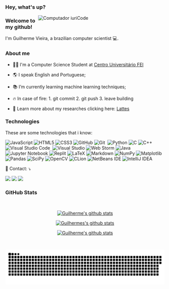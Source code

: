 ### Hey, what's up? 

<img src="https://raw.githubusercontent.com/MicaelliMedeiros/micaellimedeiros/master/image/computer-illustration.png" min-width="400px" max-width="400px" width="400px" align="right" alt="Computador iuriCode">

### Welcome to my github!
<p>
  I'm Guilherme Vieira, a brazilian computer scientist 💻.
</p>

### About me

- 👨‍🎓 I'm a Computer Science Student at [Centro Universitário FEI](https://portal.fei.edu.br/)

- 🌎 I speak English and Portuguese; 

- 📚 I’m currently learning machine learning techniques; 

- 🔥 In case of fire: 1. git commit 2. git push 3. leave building 

- 🔬 Learn more about my researches clicking here: [Lattes](http://lattes.cnpq.br/1068463278563669)

### Technologies

These are some technologies that i know:

![JavaScript](https://img.shields.io/badge/JavaScript-323330?style=for-the-badge&logo=javascript&logoColor=F7DF1E)
![HTML5](https://img.shields.io/badge/HTML5-E34F26?style=for-the-badge&logo=html5&logoColor=white)
![CSS3](https://img.shields.io/badge/CSS3-1572B6?style=for-the-badge&logo=css3&logoColor=white)
![GitHub](https://img.shields.io/badge/GitHub-100000?style=for-the-badge&logo=github&logoColor=white)
![Git](https://img.shields.io/badge/Git-F05032?style=for-the-badge&logo=git&logoColor=white)&nbsp;
![Python](https://img.shields.io/badge/Python-3776AB?style=for-the-badge&logo=python&logoColor=white)
![C](https://img.shields.io/badge/C-00599C?style=for-the-badge&logo=c&logoColor=white)
![C++](https://img.shields.io/badge/C%2B%2B-00599C?style=for-the-badge&logo=c%2B%2B&logoColor=white)
![Visual Studio Code](https://img.shields.io/badge/Visual_Studio_Code-0078D4?style=for-the-badge&logo=visual%20studio%20code&logoColor=white)&nbsp;
![Visual Studio](https://img.shields.io/badge/Visual_Studio-5C2D91?style=for-the-badge&logo=visual%20studio&logoColor=white)
![Web Storm](https://img.shields.io/badge/WebStorm-000000?style=for-the-badge&logo=WebStorm&logoColor=white)
![Java](https://img.shields.io/badge/Java-ED8B00?style=for-the-badge&logo=java&logoColor=white)
![Jupyter Notebook](https://img.shields.io/badge/jupyter-%23FA0F00.svg?style=for-the-badge&logo=jupyter&logoColor=white)
![Replit](https://img.shields.io/badge/Replit-DD1200?style=for-the-badge&logo=Replit&logoColor=white)
![LaTeX](https://img.shields.io/badge/latex-%23008080.svg?style=for-the-badge&logo=latex&logoColor=white)
![Markdown](https://img.shields.io/badge/markdown-%23000000.svg?style=for-the-badge&logo=markdown&logoColor=white)
![NumPy](https://img.shields.io/badge/numpy-%23013243.svg?style=for-the-badge&logo=numpy&logoColor=white)
![Matplotlib](https://img.shields.io/badge/Matplotlib-%23ffffff.svg?style=for-the-badge&logo=Matplotlib&logoColor=black)
![Pandas](https://img.shields.io/badge/pandas-%23150458.svg?style=for-the-badge&logo=pandas&logoColor=white)
![SciPy](https://img.shields.io/badge/SciPy-%230C55A5.svg?style=for-the-badge&logo=scipy&logoColor=%white)
![OpenCV](https://img.shields.io/badge/opencv-%23white.svg?style=for-the-badge&logo=opencv&logoColor=white)
![CLion](https://img.shields.io/badge/CLion-black?style=for-the-badge&logo=clion&logoColor=white)
![NetBeans IDE](https://img.shields.io/badge/NetBeansIDE-1B6AC6.svg?style=for-the-badge&logo=apache-netbeans-ide&logoColor=white)
![IntelliJ IDEA](https://img.shields.io/badge/IntelliJIDEA-000000.svg?style=for-the-badge&logo=intellij-idea&logoColor=white)

<p align="left">
  💌 Contact: ⤵️
</p>

<p align="left">
  <a href="https://www.linkedin.com/in/guilhermevieirasilvagoncalves/"><img src="https://img.shields.io/badge/-Guilherme%20Vieira-0077B5?style=flat&logo=Linkedin&logoColor=white"/></a>
  <a href="mailto:guilhermevieirasilvag@gmail.com"><img src="https://img.shields.io/badge/-guilhermevieirasilvag@gmail.com-D14836?style=flat&logo=Gmail&logoColor=white"/></a>
  <a href="https://instagram.com/lliewp"><img src="https://img.shields.io/badge/-@lliewp_-E4405F?style=flat&logo=Instagram&logoColor=white"/></a>
</p>


### GitHub Stats
<br/>


<center>
    <tr>
      <td>
        <p align="center"><a href="#"><img width="400px" src="https://github-readme-stats.vercel.app/api?username=guilhermevieirasilvagoncalves&show_icons=true&count_private=true&hide_border=true&&exclude_repo=DatabaseAnalysisProject,probability-and-statistics-database-analysis,FacialRecognitionProject,ClassroomProject&include_all_commits=true&theme=nightowl" alt="Guilherme's github stats"/>
          </a></p>
       <p align="center"><a href="#"><img width="400px" src="https://github-readme-streak-stats.herokuapp.com/?user=guilhermevieirasilvagoncalves&hide_border=true&theme=nightowl"  alt="Guilhermes's github stats"/></a></p>
      </td>
       <td>
        <p align="center"><a href="#"><img width="400px" src="https://github-readme-stats.vercel.app/api/top-langs?username=guilhermevieirasilvagoncalves&layout=compact&langs_count=20&hide_border=true&theme=nightowl" alt="Guilherme's github stats"/> </a></p>
      </td>
      </tr>
</center>
<br/>

![Snake animation](https://github.com/guilhermevieirasilvagoncalves/guilhermevieirasilvagoncalves/blob/output/github-contribution-grid-snake.svg)
